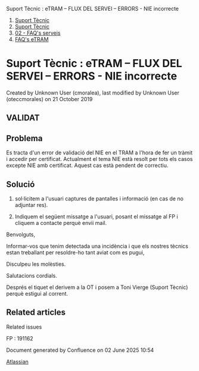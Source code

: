 Suport Tècnic : eTRAM – FLUX DEL SERVEI – ERRORS - NIE incorrecte  

1.  [Suport Tècnic](index.md)
2.  [Suport Tècnic](13893782.md)
3.  [02 - FAQ's serveis](26313393.md)
4.  [FAQ's eTRAM](28705567.md)

Suport Tècnic : eTRAM – FLUX DEL SERVEI – ERRORS - NIE incorrecte
=================================================================

Created by Unknown User (cmoralea), last modified by Unknown User (oteccmorales) on 21 October 2019

VALIDAT
-------

Problema
--------

Es tracta d'un error de validació del NIE en el TRAM a l'hora de fer un tràmit i accedir per certificat. Actualment el tema NIE està resolt per tots els casos excepte NIE amb certificat. Aquest cas està pendent de correctiu.

Solució
-------

  

1) sol·licitem a l'usuari captures de pantalles i informació (en cas de no adjuntar res).

2) Indiquem el següent missatge a l'usuari, posant el missatge al FP i cliquem a contacte perquè envii mail.

Benvolguts,


Informar-vos que tenim detectada una incidència i que els nostres tècnics estan treballant per resoldre-ho tant aviat com es pugui,


Disculpeu les molèsties.


Salutacions cordials.

Després el tiquet el derivem a la OT i posem a Toni Vierge (Suport Tècnic) perquè estigui al corrent.

  

Related articles
----------------

  

Related issues

FP : 191162

Document generated by Confluence on 02 June 2025 10:54

[Atlassian](http://www.atlassian.com/)